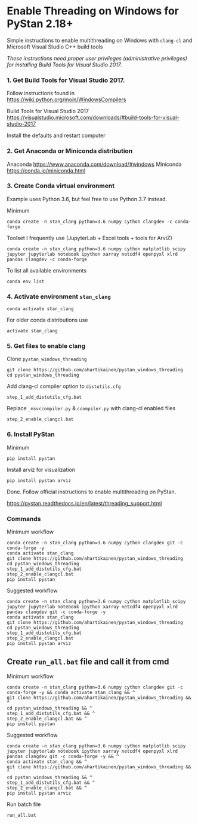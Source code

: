 # Enable Threading on Windows for PyStan 2.18+

Simple instructions to enable multithreading on Windows with `clang-cl` and Microsoft Visual Studio C++ build tools 

*These instructions need proper user privileges (administrative privileges) for installing Build Tools for Visual Studio 2017.*

### 1. Get Build Tools for Visual Studio 2017.

Follow instructions found in https://wiki.python.org/moin/WindowsCompilers

Build Tools for Visual Studio 2017 https://visualstudio.microsoft.com/downloads/#build-tools-for-visual-studio-2017

Install the defaults and restart computer

### 2. Get Anaconda or Miniconda distribution

Anaconda https://www.anaconda.com/download/#windows
Miniconda https://conda.io/miniconda.html

### 3. Create Conda virtual environment

Example uses Python 3.6, but feel free to use Python 3.7 instead. 

Minimum

    conda create -n stan_clang python=3.6 numpy cython clangdev -c conda-forge

Toolset I frequently use (JupyterLab + Excel tools + tools for ArviZ)

    conda create -n stan_clang python=3.6 numpy cython matplotlib scipy jupyter jupyterlab notebook ipython xarray netcdf4 openpyxl xlrd pandas clangdev -c conda-forge
    
To list all available environments

    conda env list

### 4. Activate environment `stan_clang`

    conda activate stan_clang
    
For older conda distributions use

    activate stan_clang

### 5. Get files to enable clang

Clone `pystan_windows_threading`

    git clone https://github.com/ahartikainen/pystan_windows_threading
    cd pystan_windows_threading

Add clang-cl compiler option to `distutils.cfg`

    step_1_add_distutils_cfg.bat

Replace `_msvccompiler.py` & `ccompiler.py` with clang-cl enabled files

    step_2_enable_clangcl.bat

### 6. Install PyStan
	
Minimum
  
    pip install pystan

Install arviz for visualization

    pip install pystan arviz



Done. Follow official instructions to enable multithreading on PyStan.

https://pystan.readthedocs.io/en/latest/threading_support.html

### Commands

Minimum workflow

    conda create -n stan_clang python=3.6 numpy cython clangdev git -c conda-forge -y
    conda activate stan_clang
    git clone https://github.com/ahartikainen/pystan_windows_threading
    cd pystan_windows_threading
    step_1_add_distutils_cfg.bat
    step_2_enable_clangcl.bat
    pip install pystan
    
Suggested workflow

    conda create -n stan_clang python=3.6 numpy cython matplotlib scipy jupyter jupyterlab notebook ipython xarray netcdf4 openpyxl xlrd pandas clangdev git -c conda-forge -y
    conda activate stan_clang
    git clone https://github.com/ahartikainen/pystan_windows_threading
    cd pystan_windows_threading
    step_1_add_distutils_cfg.bat
    step_2_enable_clangcl.bat
    pip install pystan arviz

## Create `run_all.bat` file and call it from cmd

Minimum workflow

```
conda create -n stan_clang python=3.6 numpy cython clangdev git -c conda-forge -y && conda activate stan_clang && ^
git clone https://github.com/ahartikainen/pystan_windows_threading && ^
cd pystan_windows_threading && ^
step_1_add_distutils_cfg.bat && ^
step_2_enable_clangcl.bat && ^
pip install pystan
```    
Suggested workflow

```
conda create -n stan_clang python=3.6 numpy cython matplotlib scipy jupyter jupyterlab notebook ipython xarray netcdf4 openpyxl xlrd pandas clangdev git -c conda-forge -y && ^
conda activate stan_clang && ^
git clone https://github.com/ahartikainen/pystan_windows_threading && ^
cd pystan_windows_threading && ^
step_1_add_distutils_cfg.bat && ^
step_2_enable_clangcl.bat && ^
pip install pystan arviz
```

Run batch file

    run_all.bat
